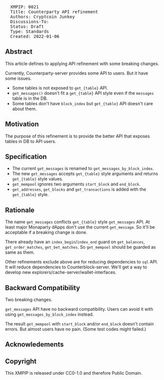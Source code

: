 <pre>
  XMPIP: 0021
  Title: Counterparty API refinement
  Authors: Cryptcoin Junkey
  Discussions-To: 
  Status: Draft
  Type: Standards
  Created: 2022-01-06
</pre>

## Abstract ##

This article defines to applying API refinement with some breaking changes.

Currently, Counterparty-server provides some API to users.
But it have some issues.

* Some tables is not exposed to `get_{table}` API.
* `get_messages()` doesn't fit a `get_{table}` API style even if the `messages` table is in the DB. 
* Some tables don't have `block_index` but `get_{table}` API doesn't care about them.

## Motivation ##

The purpose of this refinement is to provide the better API that exposes tables in DB to API users.

## Specification ##

* The current `get_messages` is renamed to `get_messages_by_block_index`.
* The new `get_messages` accepts `get_{table}` style arguments and returns `get_{table}` style values.
* `get_mempool` ignores two arguments `start_block` and `end_block`.
* `get_addresses`, `get_blocks` and `get_transactions` is added with the `get_{table}` style.

## Rationale ##

The name `get_messages` conflicts `get_{table}` style `get_messages` API.
At least major Monaparty dApps don't use the current `get_message`.
So it'll be acceptable if a breaking change is done.

There already have an `index_begin`/`index_end` guard on `get_balances`, `get_order_matches`, `get_bet_matches`.
So `get_mempool` should be guarded as same as them.

Other refinements exclude above are for reducing dependencies to `sql` API.
It will reduce dependencies to Counterblock-server. We'll get a way to develop new explorers/cache-server/wallet-interfaces.

## Backward Compatibility ##

Two breaking changes.

`get_messages` API have no backward compatibility.
Users can avoid it with using `get_messages_by_block_index` instead.

The result `get_mempool` with `start_block` and/or `end_block` doesn't contain errors.
But almost users have no pain. (Some test codes might failed.)

## Acknowledements ##

## Copyright ##

This XMPIP is released under CC0-1.0 and therefore Public Domain.
